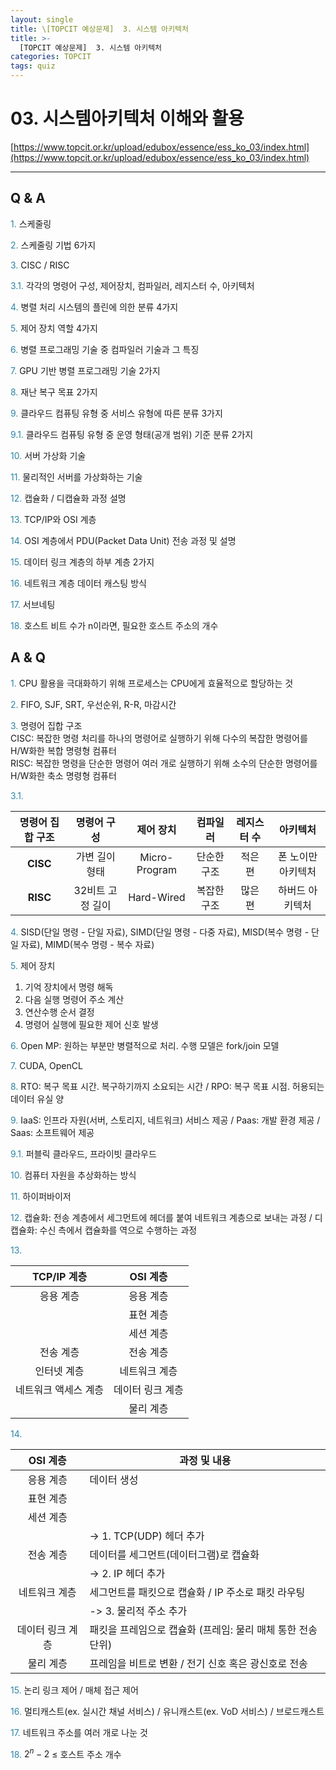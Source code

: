 ```yaml
---
layout: single
title: \[TOPCIT 예상문제]  3. 시스템 아키텍처
title: >-
  [TOPCIT 예상문제]  3. 시스템 아키텍처
categories: TOPCIT
tags: quiz
---
```


# 03. 시스템아키텍처 이해와 활용

[https://www.topcit.or.kr/upload/edubox/essence/ess_ko_03/index.html](https://www.topcit.or.kr/upload/edubox/essence/ess_ko_03/index.html)

---
## Q & A

<span style="color:#2c86a5"> 1.</span> 스케줄링  

<span style="color:#2c86a5"> 2.</span> 스케줄링 기법 6가지    

<span style="color:#2c86a5"> 3.</span> CISC / RISC    

<span style="color:#2c86a5"> 3.1.</span> 각각의 명령어 구성, 제어장치, 컴파일러, 레지스터 수, 아키텍처    

<span style="color:#2c86a5"> 4.</span> 병렬 처리 시스템의 플린에 의한 분류 4가지      

<span style="color:#2c86a5"> 5.</span> 제어 장치 역할 4가지       

<span style="color:#2c86a5"> 6.</span> 병렬 프로그래밍 기술 중 컴파일러 기술과 그 특징    

<span style="color:#2c86a5"> 7.</span> GPU 기반 병렬 프로그래밍 기술 2가지    

<span style="color:#2c86a5"> 8.</span> 재난 복구 목표 2가지  

<span style="color:#2c86a5"> 9.</span> 클라우드 컴퓨팅 유형 중 서비스 유형에 따른 분류 3가지    

<span style="color:#2c86a5"> 9.1.</span> 클라우드 컴퓨팅 유형 중 운영 형태(공개 범위) 기준 분류 2가지    

<span style="color:#2c86a5"> 10.</span> 서버 가상화 기술    

<span style="color:#2c86a5"> 11.</span> 물리적인 서버를 가상화하는 기술    

<span style="color:#2c86a5"> 12.</span> 캡슐화 / 디캡슐화 과정 설명    

<span style="color:#2c86a5"> 13.</span> TCP/IP와 OSI 계층    

<span style="color:#2c86a5"> 14.</span> OSI 계층에서 PDU(Packet Data Unit) 전송 과정 및 설명    

<span style="color:#2c86a5"> 15.</span> 데이터 링크 계층의 하부 계층 2가지  

<span style="color:#2c86a5"> 16.</span> 네트워크 계층 데이터 캐스팅 방식  

<span style="color:#2c86a5"> 17.</span> 서브네팅  
 
<span style="color:#2c86a5"> 18.</span> 호스트 비트 수가 n이라면, 필요한 호스트 주소의 개수   
   

## A & Q

<span style="color:#2c86a5"> 1.</span> CPU 활용을 극대화하기 위해 프로세스는 CPU에게 효율적으로 할당하는 것  

<span style="color:#2c86a5"> 2.</span> FIFO, SJF, SRT, 우선순위, R-R, 마감시간    

<span style="color:#2c86a5"> 3.</span> 명령어 집합 구조  
CISC: 복잡한 명령 처리를 하나의 명령어로 실행하기 위해 다수의 복잡한 명령어를 H/W화한 복합 명령형 컴퓨터     
RISC: 복잡한 명령을 단순한 명령어 여러 개로 실행하기 위해 소수의 단순한 명령어를 H/W화한 축소 명령형 컴퓨터     

<span style="color:#2c86a5"> 3.1.</span>   



| 명령어 집합 구조 | 명령어 구성       | 제어 장치       | 컴파일러       | 레지스터 수       | 아키텍처       |
|:----------------:|:----------------:|:----------------:|:----------------:|:----------------:|:----------------:|
| **CISC**   | 가변 길이 형태   | Micro-Program   | 단순한 구조   | 적은 편   | 폰 노이만 아키텍처   |
| **RISC**   | 32비트 고정 길이   | Hard-Wired   | 복잡한 구조   | 많은 편   | 하버드 아키텍처   |


<span style="color:#2c86a5"> 4.</span> SISD(단일 명령 - 단일 자료), SIMD(단일 명령 - 다중 자료), MISD(복수 명령 - 단일 자료), MIMD(복수 명령 - 복수 자료)        

<span style="color:#2c86a5"> 5.</span> 제어 장치  
1) 기억 장치에서 명령 해독  
2) 다음 실행 명령어 주소 계산  
3) 연산수행 순서 결정  
4) 명령어 실행에 필요한 제어 신호 발생  
      
<span style="color:#2c86a5"> 6.</span> Open MP: 원하는 부분만 병렬적으로 처리. 수행 모델은 fork/join 모델      

<span style="color:#2c86a5"> 7.</span> CUDA, OpenCL    

<span style="color:#2c86a5"> 8.</span> RTO: 복구 목표 시간. 복구하기까지 소요되는 시간 / RPO: 복구 목표 시점. 허용되는 데이터 유실 양    

<span style="color:#2c86a5"> 9.</span> IaaS: 인프라 자원(서버, 스토리지, 네트워크) 서비스 제공 / Paas: 개발 환경 제공 / Saas: 소프트웨어 제공      

<span style="color:#2c86a5"> 9.1.</span> 퍼블릭 클라우드, 프라이빗 클라우드    

<span style="color:#2c86a5"> 10.</span> 컴퓨터 자원을 추상화하는 방식    

<span style="color:#2c86a5"> 11.</span> 하이퍼바이저    

<span style="color:#2c86a5"> 12.</span> 캡슐화: 전송 계층에서 세그먼트에 헤더를 붙여 네트워크 계층으로 보내는 과정 / 디캡슐화: 수신 측에서 캡슐화를 역으로 수행하는 과정      

<span style="color:#2c86a5"> 13.</span>   



| TCP/IP 계층 | OSI 계층       |
|:----------------:|:----------------:|
| 응용 계층   | 응용 계층   |
|    | 표현 계층   |
|    | 세션 계층   |
| 전송 계층   | 전송 계층   |
| 인터넷 계층   | 네트워크 계층   |
| 네트워크 액세스 계층   | 데이터 링크 계층   |
|    | 물리 계층   |  
  
<span style="color:#2c86a5"> 14.</span>    



| OSI 계층 | 과정 및 내용       |
|:----------------:|----------------|
| 응용 계층   | 데이터 생성   |
| 표현 계층   |    |
| 세션 계층   |    |
|    | -> 1. TCP(UDP) 헤더 추가   |
| 전송 계층   | 데이터를 세그먼트(데이터그램)로 캡슐화   |
|    | -> 2. IP 헤더 추가   |
| 네트워크 계층   | 세그먼트를 패킷으로 캡슐화 / IP 주소로 패킷 라우팅   |
|    | -> 3. 물리적 주소 추가   |
| 데이터 링크 계층   | 패킷을 프레임으로 캡슐화 (프레임: 물리 매체 통한 전송 단위)   |
| 물리 계층   | 프레임을 비트로 변환 / 전기 신호 혹은 광신호로 전송   |  

<span style="color:#2c86a5"> 15.</span> 논리 링크 제어 / 매체 접근 제어    

<span style="color:#2c86a5"> 16.</span> 멀티캐스트(ex. 실시간 채널 서비스) / 유니캐스트(ex. VoD 서비스) / 브로드캐스트    

<span style="color:#2c86a5"> 17.</span> 네트워크 주소를 여러 개로 나눈 것    
 
<span style="color:#2c86a5"> 18.</span> $2^n-2$ $\leq$ 호스트 주소 개수     
